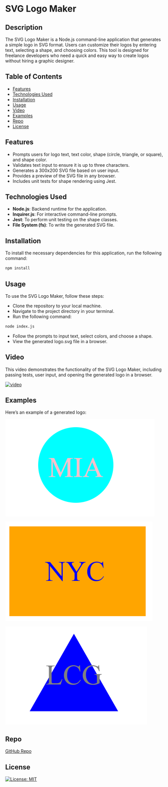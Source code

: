 # SVG Logo Maker

## Description

The SVG Logo Maker is a Node.js command-line application that generates a simple logo in SVG format. Users can customize their logos by entering text, selecting a shape, and choosing colors. This tool is designed for freelance developers who need a quick and easy way to create logos without hiring a graphic designer.

## Table of Contents

- [Features](#features)
- [Technologies Used](#technologies-used)
- [Installation](#installation)
- [Usage](#usage)
- [Video](#video)
- [Examples](#examples)
- [Repo](#repo)
- [License](#license)

## Features

- Prompts users for logo text, text color, shape (circle, triangle, or square), and shape color.
- Validates text input to ensure it is up to three characters.
- Generates a 300x200 SVG file based on user input.
- Provides a preview of the SVG file in any browser.
- Includes unit tests for shape rendering using Jest.

## Technologies Used

- **Node.js**: Backend runtime for the application.
- **Inquirer.js**: For interactive command-line prompts.
- **Jest**: To perform unit testing on the shape classes.
- **File System (fs)**: To write the generated SVG file.

## Installation

To install the necessary dependencies for this application, run the following command:

```bash
npm install
```

## Usage

To use the SVG Logo Maker, follow these steps:
- Clone the repository to your local machine.
- Navigate to the project directory in your terminal.
- Run the following command:

```bash
node index.js
```

- Follow the prompts to input text, select colors, and choose a shape.
- View the generated logo.svg file in a browser.

## Video

This video demonstrates the functionality of the SVG Logo Maker, including passing tests, user input, and opening the generated logo in a browser.

[![video](https://i.sstatic.net/Vp2cE.png)](https://drive.google.com/file/d/1LQ_EsPnv6r6_eNJ10OgIhzGERpJhs6WF/view?usp=sharing)

## Examples

Here’s an example of a generated logo:

![circle](./img/CMIA.png)

![square](./img/SNYC.png)

![triangle](./img/TLCG.png)

## Repo

[GitHub Repo](https://github.com/briansotolago/Simple-Logo-Maker)

## License

[![License: MIT](https://img.shields.io/badge/License-MIT-yellow.svg)](https://opensource.org/licenses/MIT)
